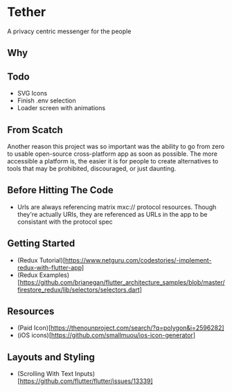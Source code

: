 # Tether

A privacy centric messenger for the people

## Why


## Todo
- SVG Icons
- Finish .env selection
- Loader screen with animations

## From Scatch 
Another reason this project was so important was the ability to go from zero to usable open-source cross-platform app as soon as possible. The more accessible a platform is, the easier it is for people to create alternatives to tools that may be prohibited, discouraged, or just daunting. 

## Before Hitting The Code
- Urls are always referencing matrix mxc:// protocol resources. Though they're actually URIs, they are referenced as URLs in the app to be consistant with the protocol spec


## Getting Started
- (Redux Tutorial)[https://www.netguru.com/codestories/-implement-redux-with-flutter-app]
- (Redux Examples)[https://github.com/brianegan/flutter_architecture_samples/blob/master/firestore_redux/lib/selectors/selectors.dart]

## Resources
- (Paid Icon)[https://thenounproject.com/search/?q=polygon&i=2596282]
- (iOS icons)[https://github.com/smallmuou/ios-icon-generator]

## Layouts and Styling
- (Scrolling With Text Inputs)[https://github.com/flutter/flutter/issues/13339]